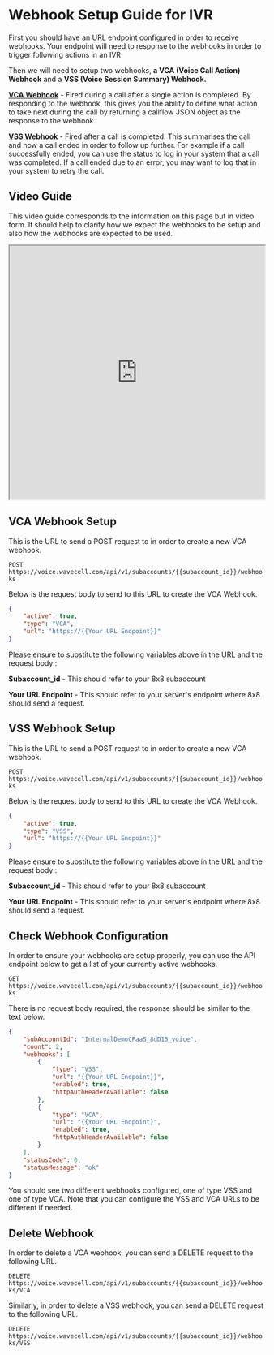 # Webhook Setup Guide for IVR

First you should have an URL endpoint configured in order to receive webhooks. Your endpoint will need to response to the webhooks in order to trigger following actions in an IVR

Then we will need to setup two webhooks, **a VCA (Voice Call Action) Webhook** and a **VSS (Voice Session Summary) Webhook.**

**[VCA Webhook](/connect/docs/voice-call-action-webhook)** - Fired during a call after a single action is completed. By responding to the webhook, this gives you the ability to define what action to take next during the call by returning a callflow JSON object as the response to the webhook.

**[VSS Webhook](/connect/reference/session-status)** - Fired after a call is completed. This summarises the call and how a call ended in order to follow up further. For example if a call successfully ended, you can use the status to log in your system that a call was completed. If a call ended due to an error, you may want to log that in your system to retry the call.

## Video Guide

This video guide corresponds to the information on this page but in video form. It should help to clarify how we expect the webhooks to be setup and also how the webhooks are expected to be used.

<iframe
  src="https://www.youtube.com/embed/aYERSDzKpCs?si=sIoBSy3BR2tqN1_l"
  height="500px"
  width="100%"
  allow="picture-in-picture; web-share"
  allowFullScreen>
</iframe>

## VCA Webhook Setup

This is the URL to send a POST request to in order to create a new VCA webhook.

`POST https://voice.wavecell.com/api/v1/subaccounts/{{subaccount_id}}/webhooks`

Below is the request body to send to this URL to create the VCA Webhook.

```json
{
    "active": true,
    "type": "VCA",
    "url": "https://{{Your URL Endpoint}}"
}

```

Please ensure to substitute the following variables above in the URL and the request body :

**Subaccount\_id** - This should refer to your 8x8 subaccount

**Your URL Endpoint** - This should refer to your server's endpoint where 8x8 should send a request.

## VSS Webhook Setup

This is the URL to send a POST request to in order to create a new VCA webhook.

`POST https://voice.wavecell.com/api/v1/subaccounts/{{subaccount_id}}/webhooks`

Below is the request body to send to this URL to create the VCA Webhook.

```json
{
    "active": true,
    "type": "VSS",
    "url": "https://{{Your URL Endpoint}}"
}

```

Please ensure to substitute the following variables above in the URL and the request body :

**Subaccount\_id** - This should refer to your 8x8 subaccount

**Your URL Endpoint** - This should refer to your server's endpoint where 8x8 should send a request.

## Check Webhook Configuration

In order to ensure your webhooks are setup properly, you can use the API endpoint below to get a list of your currently active webhooks.

`GET https://voice.wavecell.com/api/v1/subaccounts/{{subaccount_id}}/webhooks`

There is no request body required, the response should be similar to the text below.

```json
{
    "subAccountId": "InternalDemoCPaaS_8dD15_voice",
    "count": 2,
    "webhooks": [
        {
            "type": "VSS",
            "url": "{{Your URL Endpoint}}",
            "enabled": true,
            "httpAuthHeaderAvailable": false
        },
        {
            "type": "VCA",
            "url": "{{Your URL Endpoint}",
            "enabled": true,
            "httpAuthHeaderAvailable": false
        }
    ],
    "statusCode": 0,
    "statusMessage": "ok"
}

```

You should see two different webhooks configured, one of type VSS and one of type VCA. Note that you can configure the VSS and VCA URLs to be different if needed.

## Delete Webhook

In order to delete a VCA webhook, you can send a DELETE request to the following URL.

`DELETE https://voice.wavecell.com/api/v1/subaccounts/{{subaccount_id}}/webhooks/VCA`

Similarly, in order to delete a VSS webhook, you can send a DELETE request to the following URL.

`DELETE https://voice.wavecell.com/api/v1/subaccounts/{{subaccount_id}}/webhooks/VSS`
